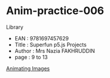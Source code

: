 # Anim-practice-006

Library 
- EAN : 9781697457629
- Title : Superfun p5.js Projects
- Author : Mrs Nazia FAKHRUDDIN
- page : 9 to 13

[Animating Images](../processing/library/9781697457629/001.html)